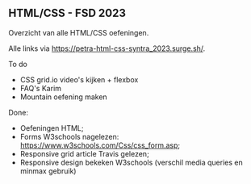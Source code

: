 ## HTML/CSS - FSD 2023

Overzicht van alle HTML/CSS oefeningen.

Alle links via https://petra-html-css-syntra_2023.surge.sh/.

To do

- CSS grid.io video's kijken + flexbox
- FAQ's Karim
- Mountain oefening maken

Done:

- Oefeningen HTML;
- Forms W3schools nagelezen: https://www.w3schools.com/Css/css_form.asp;
- Responsive grid article Travis gelezen;
- Responsive design bekeken W3schools (verschil media queries en minmax gebruik)
